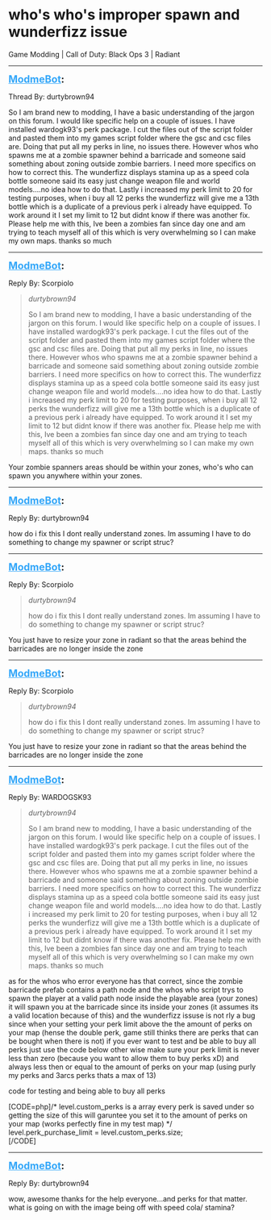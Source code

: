 # who's who's improper spawn and wunderfizz issue
Game Modding | Call of Duty: Black Ops 3 | Radiant

---
<strong style="font-size: 1.4em;"><span style="text-decoration: underline;text-decoration-color: #34a7f9;"><span style="color:#34a7f9;">ModmeBot</span></span>:</strong>

<p>Thread By: durtybrown94<br /><p style="text-align:left;">So I am brand new to modding, I have a basic understanding of the jargon on this forum. I would like specific help on a couple of issues. I have installed wardogk93&#39;s perk package. I cut the files out of the script folder and pasted them into my games script folder where the gsc and csc files are. Doing that put all my perks in line, no issues there. However whos who spawns me at a zombie spawner behind a barricade and someone said something about zoning outside zombie barriers. I need more specifics on how to correct this. The wunderfizz displays stamina up as a speed cola bottle someone said its easy just change weapon file and world models....no idea how to do that. Lastly i increased my perk limit to 20 for testing purposes, when i buy all 12 perks the wunderfizz will give me a 13th bottle which is a duplicate of a previous perk i already have equipped. To work around it I set my limit to 12 but didnt know if there was another fix. Please help me with this, Ive been a zombies fan since day one and am trying to teach myself all of this which is very overwhelming so I can make my own maps. thanks so much</p></p>

---
<strong style="font-size: 1.4em;"><span style="text-decoration: underline;text-decoration-color: #34a7f9;"><span style="color:#34a7f9;">ModmeBot</span></span>:</strong>

<p>Reply By: Scorpiolo<br /><blockquote><em>durtybrown94</em><p style="text-align:left;">So I am brand new to modding, I have a basic understanding of the jargon on this forum. I would like specific help on a couple of issues. I have installed wardogk93&#39;s perk package. I cut the files out of the script folder and pasted them into my games script folder where the gsc and csc files are. Doing that put all my perks in line, no issues there. However whos who spawns me at a zombie spawner behind a barricade and someone said something about zoning outside zombie barriers. I need more specifics on how to correct this. The wunderfizz displays stamina up as a speed cola bottle someone said its easy just change weapon file and world models....no idea how to do that. Lastly i increased my perk limit to 20 for testing purposes, when i buy all 12 perks the wunderfizz will give me a 13th bottle which is a duplicate of a previous perk i already have equipped. To work around it I set my limit to 12 but didnt know if there was another fix. Please help me with this, Ive been a zombies fan since day one and am trying to teach myself all of this which is very overwhelming so I can make my own maps. thanks so much</p></blockquote><p style="text-align:left;">Your zombie spanners areas should be within your zones, who&#39;s who can spawn you anywhere within your zones.</p></p>

---
<strong style="font-size: 1.4em;"><span style="text-decoration: underline;text-decoration-color: #34a7f9;"><span style="color:#34a7f9;">ModmeBot</span></span>:</strong>

<p>Reply By: durtybrown94<br /><p style="text-align:left;">how do i fix this I dont really understand zones. Im assuming I have to do something to change my spawner or script struc?</p></p>

---
<strong style="font-size: 1.4em;"><span style="text-decoration: underline;text-decoration-color: #34a7f9;"><span style="color:#34a7f9;">ModmeBot</span></span>:</strong>

<p>Reply By: Scorpiolo<br /><blockquote><em>durtybrown94</em><p style="text-align:left;">how do i fix this I dont really understand zones. Im assuming I have to do something to change my spawner or script struc?</p></blockquote><p style="text-align:left;">You just have to resize your zone in radiant so that the areas behind the barricades are no longer inside the zone</p></p>

---
<strong style="font-size: 1.4em;"><span style="text-decoration: underline;text-decoration-color: #34a7f9;"><span style="color:#34a7f9;">ModmeBot</span></span>:</strong>

<p>Reply By: Scorpiolo<br /><blockquote><em>durtybrown94</em><p style="text-align:left;">how do i fix this I dont really understand zones. Im assuming I have to do something to change my spawner or script struc?</p></blockquote><p style="text-align:left;">You just have to resize your zone in radiant so that the areas behind the barricades are no longer inside the zone</p></p>

---
<strong style="font-size: 1.4em;"><span style="text-decoration: underline;text-decoration-color: #34a7f9;"><span style="color:#34a7f9;">ModmeBot</span></span>:</strong>

<p>Reply By: WARDOGSK93<br /><blockquote><em>durtybrown94</em><p style="text-align:left;">So I am brand new to modding, I have a basic understanding of the jargon on this forum. I would like specific help on a couple of issues. I have installed wardogk93&#39;s perk package. I cut the files out of the script folder and pasted them into my games script folder where the gsc and csc files are. Doing that put all my perks in line, no issues there. However whos who spawns me at a zombie spawner behind a barricade and someone said something about zoning outside zombie barriers. I need more specifics on how to correct this. The wunderfizz displays stamina up as a speed cola bottle someone said its easy just change weapon file and world models....no idea how to do that. Lastly i increased my perk limit to 20 for testing purposes, when i buy all 12 perks the wunderfizz will give me a 13th bottle which is a duplicate of a previous perk i already have equipped. To work around it I set my limit to 12 but didnt know if there was another fix. Please help me with this, Ive been a zombies fan since day one and am trying to teach myself all of this which is very overwhelming so I can make my own maps. thanks so much</p></blockquote><p style="text-align:left;">as for the whos who error everyone has that correct, since the zombie barricade prefab contains a path node and the whos who script trys to spawn the player at a valid path node inside the playable area (your zones) it will spawn you at the barricade since its inside your zones (it assumes its a valid location because of this) and the wunderfizz issuse is not rly a bug since when your setting your perk limit above the the amount of perks on your map (hense the double perk, game still thinks there are perks that can be bought when there is not) if you ever want to test and be able to buy all perks just use the code below other wise make sure your perk limit is never less than zero (because you want to allow them to buy perks xD) and always less then or equal to the amount of perks on your map (using purly my perks and 3arcs perks thats a max of 13)</p><p style="text-align:left;"></p><p style="text-align:left;">code for testing and being able to buy all perks</p>[CODE=php]/* level.custom_perks is a array every perk is saved under so getting the size of this will garuntee you set it to the amount of perks on your map (works perfectly fine in my test map) */<br />level.perk_purchase_limit = level.custom_perks.size;<br />[/CODE]</p>

---
<strong style="font-size: 1.4em;"><span style="text-decoration: underline;text-decoration-color: #34a7f9;"><span style="color:#34a7f9;">ModmeBot</span></span>:</strong>

<p>Reply By: durtybrown94<br /><p style="text-align:left;">wow, awesome thanks for the help everyone...and perks for that matter. what is going on with the image being off with speed cola/ stamina?</p></p>
